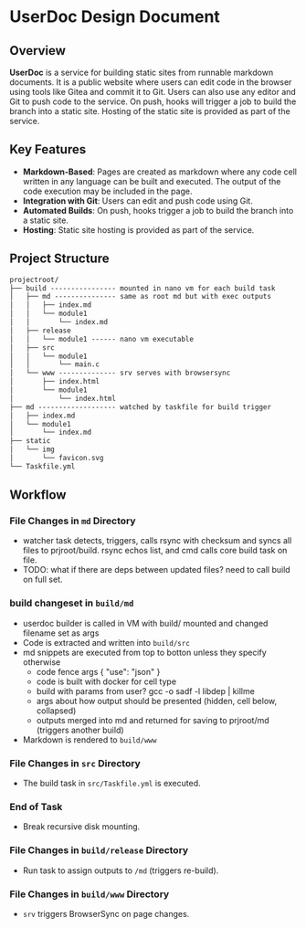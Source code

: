 # UserDoc Design Document

## Overview

**UserDoc** is a service for building static sites from runnable markdown
documents. It is a public website where users can edit code in the browser using
tools like Gitea and commit it to Git. Users can also use any editor and Git to
push code to the service. On push, hooks will trigger a job to build the branch
into a static site. Hosting of the static site is provided as part of the
service.

## Key Features

- **Markdown-Based**: Pages are created as markdown where any code cell written
  in any language can be built and executed. The output of the code execution
  may be included in the page.
- **Integration with Git**: Users can edit and push code using Git.
- **Automated Builds**: On push, hooks trigger a job to build the branch into a
  static site.
- **Hosting**: Static site hosting is provided as part of the service.

## Project Structure

```txt
projectroot/
├── build ---------------- mounted in nano vm for each build task
│   ├── md --------------- same as root md but with exec outputs
│   │   ├── index.md
│   │   └── module1
│   │       └── index.md
│   ├── release
│   │   └── module1 ------ nano vm executable
│   ├── src
│   │   └── module1
│   │       └── main.c
│   └── www -------------- srv serves with browsersync
│       ├── index.html
│       └── module1
│           └── index.html
├── md ------------------- watched by taskfile for build trigger
│   ├── index.md
│   └── module1
│       └── index.md
├── static
│   └── img
│       └── favicon.svg
└── Taskfile.yml
```

## Workflow

### File Changes in `md` Directory

- watcher task detects, triggers, calls rsync with checksum and syncs all files
  to prjroot/build. rsync echos list, and cmd calls core build task on file.
- TODO: what if there are deps between updated files? need to call build on full
  set.

### build changeset in `build/md`

- userdoc builder is called in VM with build/ mounted and changed filename set
  as args
- Code is extracted and written into `build/src`
- md snippets are executed from top to botton unless they specify otherwise
  - code fence args { "use": "json" }
  - code is built with docker for cell type
  - build with params from user? gcc -o sadf -l libdep | killme
  - args about how output should be presented (hidden, cell below, collapsed)
  - outputs merged into md and returned for saving to prjroot/md (triggers
    another build)
- Markdown is rendered to `build/www`

### File Changes in `src` Directory

- The build task in `src/Taskfile.yml` is executed.

### End of Task

- Break recursive disk mounting.

### File Changes in `build/release` Directory

- Run task to assign outputs to `/md` (triggers re-build).

### File Changes in `build/www` Directory

- `srv` triggers BrowserSync on page changes.